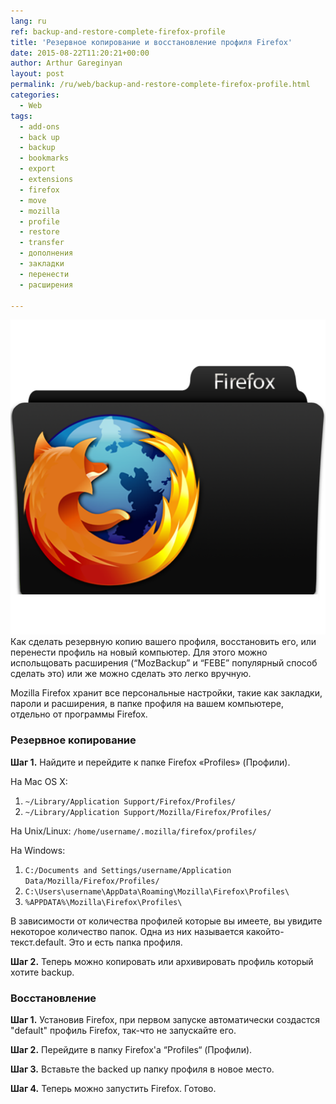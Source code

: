 ```yaml
---
lang: ru
ref: backup-and-restore-complete-firefox-profile
title: 'Резервное копирование и восстановление профиля Firefox'
date: 2015-08-22T11:20:21+00:00
author: Arthur Gareginyan
layout: post
permalink: /ru/web/backup-and-restore-complete-firefox-profile.html
categories:
  - Web
tags:
  - add-ons
  - back up
  - backup
  - bookmarks
  - export
  - extensions
  - firefox
  - move
  - mozilla
  - profile
  - restore
  - transfer
  - дополнения
  - закладки
  - перенести
  - расширения

---
```


![thumb](/images/thumbnail/firefox_profile.png)
Как сделать резервную копию вашего профиля, восстановить его, или перенести профиль на новый компьютер. Для этого можно испольщовать расширения (“MozBackup” и “FEBE” популярный способ сделать это) или же можно сделать это легко вручную.


Mozilla Firefox хранит все персональные настройки, такие как закладки, пароли и расширения, в папке профиля на вашем компьютере, отдельно от программы Firefox.


### Резервное копирование

**Шаг 1.** Найдите и перейдите к папке Firefox «Profiles» (Профили).

На Mac OS X:
1) `~/Library/Application Support/Firefox/Profiles/`
2) `~/Library/Application Support/Mozilla/Firefox/Profiles/`

На Unix/Linux:
`/home/username/.mozilla/firefox/profiles/`

На Windows:
1) `C:/Documents and Settings/username/Application Data/Mozilla/Firefox/Profiles/`
2) `C:\Users\username\AppData\Roaming\Mozilla\Firefox\Profiles\`
3) `%APPDATA%\Mozilla\Firefox\Profiles\`

В зависимости от количества профилей которые вы имеете, вы увидите некоторое количество папок. Одна из них называется
какойто-текст.default. Это и есть папка профиля.

**Шаг 2.** Теперь можно копировать или архивировать профиль который хотите backup.


### Восстановление

**Шаг 1.** Установив Firefox, при первом запуске автоматически создастся "default" профиль Firefox, так-что не запускайте его.

**Шаг 2.** Перейдите в папку Firefox'а “Profiles“ (Профили).

**Шаг 3.** Вставьте the backed up папку профиля в новое место.

**Шаг 4.** Теперь можно запустить Firefox. Готово.
